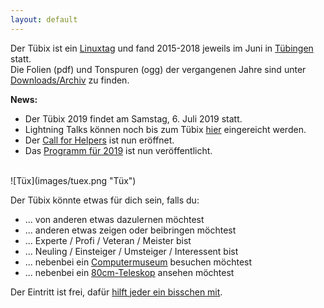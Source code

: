 ```yaml
---
layout: default
---
```




Der Tübix ist ein
<a href="http://de.wikipedia.org/wiki/Linuxtag" target="_blank">Linuxtag</a>
und fand 2015-2018 jeweils im Juni in
<a href="http://de.wikipedia.org/wiki/T%C3%BCbingen" target="_blank">Tübingen</a>
statt.<br/>
Die Folien (pdf) und Tonspuren (ogg) der vergangenen Jahre sind unter <a href="downloads/">Downloads/Archiv</a> zu finden.

**News:**
<ul>
  <li>Der Tübix 2019 findet am Samstag, 6. Juli 2019 statt.</li>
  <li>Lightning Talks können noch bis zum Tübix <a href="callforpapers/">hier</a> eingereicht werden.</li>
  <li>Der <a href="callforhelpers/">Call for Helpers</a> ist nun eröffnet.</li>
  <li>Das <a href="callforhelpers/">Programm für 2019</a> ist nun veröffentlicht.</li>
</ul>

<br/>
![Tüx](images/tuex.png "Tüx")
<br/>

Der Tübix könnte etwas für dich sein, falls du:

* ... von anderen etwas dazulernen möchtest
* ... anderen etwas zeigen oder beibringen möchtest
* ... Experte / Profi / Veteran / Meister bist
* ... Neuling / Einsteiger / Umsteiger / Interessent bist
* ... nebenbei ein <a href="https://uni-tuebingen.de/fakultaeten/mathematisch-naturwissenschaftliche-fakultaet/fachbereiche/informatik/fachbereich/geschichtliches/computermuseum.html">Computermuseum</a> besuchen möchtest
* ... nebenbei ein <a href="2018/programm/thomas-rauch-das-tuebinger-80cm-teleskop/">80cm-Teleskop</a> ansehen möchtest

<!--
* ... nebenbei ein <a href="2017/programm/cornelia-heinitz-stephan-hartmann-das-tuebinger-80cm-teleskop/">80cm-Teleskop</a> ansehen möchtest
-->

Der Eintritt ist frei, dafür <a href="callforhelpers/">hilft jeder ein bisschen mit</a>.
<br/>
